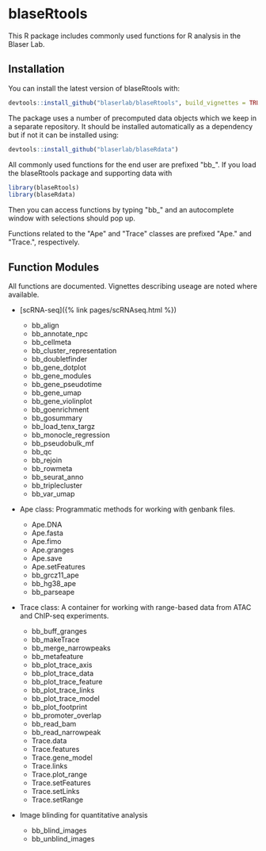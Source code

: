 # blaseRtools

This R package includes commonly used functions for R analysis in the Blaser Lab.      

## Installation

You can install the latest version of blaseRtools with:

``` r
devtools::install_github("blaserlab/blaseRtools", build_vignettes = TRUE)
```

The package uses a number of precomputed data objects which we keep in a separate repository.  It should be installed automatically as a dependency but if not it can be installed using:

``` r
devtools::install_github("blaserlab/blaseRdata")
```

All commonly used functions for the end user are prefixed "bb_".  If you load the blaseRtools package and supporting data with 

``` r
library(blaseRtools)
library(blaseRdata)
```

Then you can access functions by typing "bb_" and an autocomplete window with selections should pop up.

Functions related to the "Ape" and "Trace" classes are prefixed "Ape." and "Trace.", respectively.

## Function Modules

All functions are documented.  Vignettes describing useage are noted where available.

* [scRNA-seq]({% link pages/scRNAseq.html %}) 
    * bb_align
    * bb_annotate_npc
    * bb_cellmeta
    * bb_cluster_representation
    * bb_doubletfinder
    * bb_gene_dotplot
    * bb_gene_modules
    * bb_gene_pseudotime
    * bb_gene_umap
    * bb_gene_violinplot
    * bb_goenrichment
    * bb_gosummary
    * bb_load_tenx_targz
    * bb_monocle_regression
    * bb_pseudobulk_mf
    * bb_qc
    * bb_rejoin
    * bb_rowmeta
    * bb_seurat_anno
    * bb_triplecluster
    * bb_var_umap

* Ape class:  Programmatic methods for working with genbank files.
    * Ape.DNA
    * Ape.fasta
    * Ape.fimo
    * Ape.granges
    * Ape.save
    * Ape.setFeatures
    * bb_grcz11_ape
    * bb_hg38_ape
    * bb_parseape
    
* Trace class:  A container for working with range-based data from ATAC and ChIP-seq experiments.
    * bb_buff_granges
    * bb_makeTrace
    * bb_merge_narrowpeaks
    * bb_metafeature
    * bb_plot_trace_axis
    * bb_plot_trace_data
    * bb_plot_trace_feature
    * bb_plot_trace_links
    * bb_plot_trace_model
    * bb_plot_footprint
    * bb_promoter_overlap
    * bb_read_bam
    * bb_read_narrowpeak
    * Trace.data
    * Trace.features
    * Trace.gene_model
    * Trace.links
    * Trace.plot_range
    * Trace.setFeatures
    * Trace.setLinks
    * Trace.setRange
    
* Image blinding for quantitative analysis
    * bb_blind_images
    * bb_unblind_images
    
    
    
    
    

